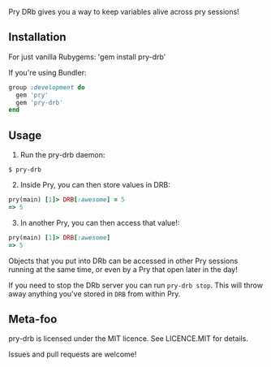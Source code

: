 Pry DRb gives you a way to keep variables alive across pry sessions!

## Installation

For just vanilla Rubygems: 'gem install pry-drb'

If you're using Bundler:

```ruby
group :development do
  gem 'pry'
  gem 'pry-drb'
end
```

## Usage

1. Run the pry-drb daemon:

```shell
$ pry-drb
```

2. Inside Pry, you can then store values in DRB:

```ruby
pry(main) [1]> DRB[:awesome] = 5
=> 5
```

3. In another Pry, you can then access that value!:

```ruby
pry(main) [1]> DRB[:awesome]
=> 5
```

Objects that you put into DRb can be accessed in other Pry sessions running at
the same time, or even by a Pry that open later in the day!

If you need to stop the DRb server you can run `pry-drb stop`. This will throw
away anything you've stored in `DRB` from within Pry.

## Meta-foo

pry-drb is licensed under the MIT licence. See LICENCE.MIT for details.

Issues and pull requests are welcome!
